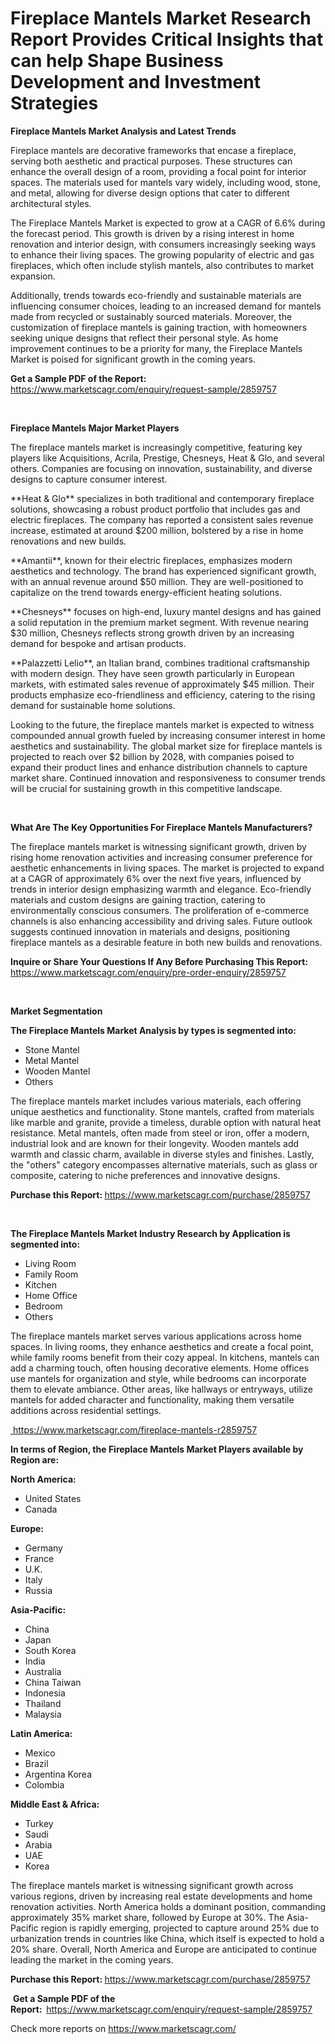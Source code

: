 <p><h1>Fireplace Mantels Market Research Report Provides Critical Insights that can help Shape Business Development and Investment Strategies</h1></p><p><strong>Fireplace Mantels Market Analysis and Latest Trends</strong></p>
<p><p>Fireplace mantels are decorative frameworks that encase a fireplace, serving both aesthetic and practical purposes. These structures can enhance the overall design of a room, providing a focal point for interior spaces. The materials used for mantels vary widely, including wood, stone, and metal, allowing for diverse design options that cater to different architectural styles.</p><p>The Fireplace Mantels Market is expected to grow at a CAGR of 6.6% during the forecast period. This growth is driven by a rising interest in home renovation and interior design, with consumers increasingly seeking ways to enhance their living spaces. The growing popularity of electric and gas fireplaces, which often include stylish mantels, also contributes to market expansion. </p><p>Additionally, trends towards eco-friendly and sustainable materials are influencing consumer choices, leading to an increased demand for mantels made from recycled or sustainably sourced materials. Moreover, the customization of fireplace mantels is gaining traction, with homeowners seeking unique designs that reflect their personal style. As home improvement continues to be a priority for many, the Fireplace Mantels Market is poised for significant growth in the coming years.</p></p>
<p><strong>Get a Sample PDF of the Report:&nbsp;</strong> <a href="https://www.marketscagr.com/enquiry/request-sample/2859757?utm_campaign=2468&utm_medium=2&utm_source=Github&utm_content=ia&utm_term=12032025&utm_id=fireplace-mantels">https://www.marketscagr.com/enquiry/request-sample/2859757</a></p>
<p>&nbsp;</p>
<p><strong>Fireplace Mantels Major Market Players</strong></p>
<p><p>The fireplace mantels market is increasingly competitive, featuring key players like Acquisitions, Acrila, Prestige, Chesneys, Heat & Glo, and several others. Companies are focusing on innovation, sustainability, and diverse designs to capture consumer interest.</p><p>**Heat & Glo** specializes in both traditional and contemporary fireplace solutions, showcasing a robust product portfolio that includes gas and electric fireplaces. The company has reported a consistent sales revenue increase, estimated at around $200 million, bolstered by a rise in home renovations and new builds.</p><p>**Amantii**, known for their electric fireplaces, emphasizes modern aesthetics and technology. The brand has experienced significant growth, with an annual revenue around $50 million. They are well-positioned to capitalize on the trend towards energy-efficient heating solutions.</p><p>**Chesneys** focuses on high-end, luxury mantel designs and has gained a solid reputation in the premium market segment. With revenue nearing $30 million, Chesneys reflects strong growth driven by an increasing demand for bespoke and artisan products.</p><p>**Palazzetti Lelio**, an Italian brand, combines traditional craftsmanship with modern design. They have seen growth particularly in European markets, with estimated sales revenue of approximately $45 million. Their products emphasize eco-friendliness and efficiency, catering to the rising demand for sustainable home solutions.</p><p>Looking to the future, the fireplace mantels market is expected to witness compounded annual growth fueled by increasing consumer interest in home aesthetics and sustainability. The global market size for fireplace mantels is projected to reach over $2 billion by 2028, with companies poised to expand their product lines and enhance distribution channels to capture market share. Continued innovation and responsiveness to consumer trends will be crucial for sustaining growth in this competitive landscape.</p></p>
<p>&nbsp;</p>
<p><strong>What Are The Key Opportunities For Fireplace Mantels Manufacturers?</strong></p>
<p><p>The fireplace mantels market is witnessing significant growth, driven by rising home renovation activities and increasing consumer preference for aesthetic enhancements in living spaces. The market is projected to expand at a CAGR of approximately 6% over the next five years, influenced by trends in interior design emphasizing warmth and elegance. Eco-friendly materials and custom designs are gaining traction, catering to environmentally conscious consumers. The proliferation of e-commerce channels is also enhancing accessibility and driving sales. Future outlook suggests continued innovation in materials and designs, positioning fireplace mantels as a desirable feature in both new builds and renovations.</p></p>
<p><strong>Inquire or Share Your Questions If Any Before Purchasing This Report:</strong> <a href="https://www.marketscagr.com/enquiry/pre-order-enquiry/2859757?utm_campaign=2468&utm_medium=2&utm_source=Github&utm_content=ia&utm_term=12032025&utm_id=fireplace-mantels">https://www.marketscagr.com/enquiry/pre-order-enquiry/2859757</a></p>
<p>&nbsp;</p>
<p><strong>Market Segmentation</strong></p>
<p><strong>The Fireplace Mantels Market Analysis by types is segmented into:</strong></p>
<p><ul><li>Stone Mantel</li><li>Metal Mantel</li><li>Wooden Mantel</li><li>Others</li></ul></p>
<p><p>The fireplace mantels market includes various materials, each offering unique aesthetics and functionality. Stone mantels, crafted from materials like marble and granite, provide a timeless, durable option with natural heat resistance. Metal mantels, often made from steel or iron, offer a modern, industrial look and are known for their longevity. Wooden mantels add warmth and classic charm, available in diverse styles and finishes. Lastly, the "others" category encompasses alternative materials, such as glass or composite, catering to niche preferences and innovative designs.</p></p>
<p><strong>Purchase this Report:&nbsp;</strong><a href="https://www.marketscagr.com/purchase/2859757?utm_campaign=2468&utm_medium=2&utm_source=Github&utm_content=ia&utm_term=12032025&utm_id=fireplace-mantels">https://www.marketscagr.com/purchase/2859757</a></p>
<p>&nbsp;</p>
<p><strong>The Fireplace Mantels Market Industry Research by Application is segmented into:</strong></p>
<p><ul><li>Living Room</li><li>Family Room</li><li>Kitchen</li><li>Home Office</li><li>Bedroom</li><li>Others</li></ul></p>
<p><p>The fireplace mantels market serves various applications across home spaces. In living rooms, they enhance aesthetics and create a focal point, while family rooms benefit from their cozy appeal. In kitchens, mantels can add a charming touch, often housing decorative elements. Home offices use mantels for organization and style, while bedrooms can incorporate them to elevate ambiance. Other areas, like hallways or entryways, utilize mantels for added character and functionality, making them versatile additions across residential settings.</p></p>
<p><a href="https://www.marketscagr.com/fireplace-mantels-r2859757?utm_campaign=2468&utm_medium=2&utm_source=Github&utm_content=ia&utm_term=12032025&utm_id=fireplace-mantels">&nbsp;https://www.marketscagr.com/fireplace-mantels-r2859757</a></p>
<p><strong>In terms of Region, the Fireplace Mantels Market Players available by Region are:</strong></p>
<p>
    <p> <strong> North America: </strong>
        <ul>
            <li>United States</li>
            <li>Canada</li>
        </ul>
        </p> 
    <p> <strong> Europe: </strong>
        <ul>
            <li>Germany</li>
            <li>France</li>
            <li>U.K.</li>
            <li>Italy</li>
            <li>Russia</li>
        </ul>
        </p> 
    <p> <strong> Asia-Pacific: </strong>
        <ul>
            <li>China</li>
            <li>Japan</li>
            <li>South Korea</li>
            <li>India</li>
            <li>Australia</li>
            <li>China Taiwan</li>
            <li>Indonesia</li>
            <li>Thailand</li>
            <li>Malaysia</li>
        </ul>
        </p> 
    <p> <strong> Latin America: </strong>
        <ul>
            <li>Mexico</li>
            <li>Brazil</li>
            <li>Argentina Korea</li>
            <li>Colombia</li>
        </ul>
        </p> 
    <p> <strong> Middle East & Africa: </strong>
        <ul>
            <li>Turkey</li>
            <li>Saudi</li>
            <li>Arabia</li>
            <li>UAE</li>
            <li>Korea</li>
        </ul>
    </p>
    </p>
<p><p>The fireplace mantels market is witnessing significant growth across various regions, driven by increasing real estate developments and home renovation activities. North America holds a dominant position, commanding approximately 35% market share, followed by Europe at 30%. The Asia-Pacific region is rapidly emerging, projected to capture around 25% due to urbanization trends in countries like China, which itself is expected to hold a 20% share. Overall, North America and Europe are anticipated to continue leading the market in the coming years.</p></p>
<p><strong>Purchase this Report: </strong><a href="https://www.marketscagr.com/purchase/2859757?utm_campaign=2468&utm_medium=2&utm_source=Github&utm_content=ia&utm_term=12032025&utm_id=fireplace-mantels">https://www.marketscagr.com/purchase/2859757</a></p>
<p>&nbsp;<strong>Get a Sample PDF of the Report:&nbsp;&nbsp;</strong><a href="https://www.marketscagr.com/enquiry/request-sample/2859757?utm_campaign=2468&utm_medium=2&utm_source=Github&utm_content=ia&utm_term=12032025&utm_id=fireplace-mantels">https://www.marketscagr.com/enquiry/request-sample/2859757</a></p>
<p><strong></strong></p>
<p>Check more reports on <a href="https://www.marketscagr.com/?utm_campaign=2468&utm_medium=2&utm_source=Github&utm_content=ia&utm_term=12032025&utm_id=fireplace-mantels">https://www.marketscagr.com/</a></p>